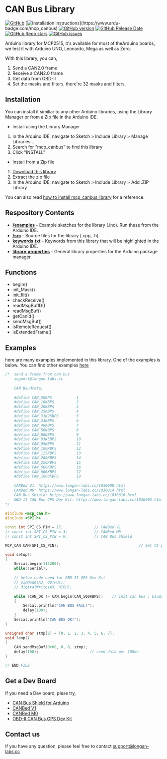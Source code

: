 # CAN Bus Library 
[![GitHub](https://img.shields.io/github/license/Longan-Labs/Arduino_CAN_BUS_MCP2515)](https://github.com/Longan-Labs/Arduino_CAN_BUS_MCP2515/blob/master/LICENSE)
[![Installation instructions](https://www.ardu-badge.com/badge/mcp_canbus.svg?)](https://www.ardu-badge.com/mcp_canbus)
[![GitHub version](https://img.shields.io/github/release/Longan-Labs/Arduino_CAN_BUS_MCP2515.svg?logo=github&logoColor=ffffff)](https://github.com/Longan-Labs/Arduino_CAN_BUS_MCP2515/releases/latest)
[![GitHub Release Date](https://img.shields.io/github/release-date/Longan-Labs/Arduino_CAN_BUS_MCP2515.svg?logo=github&logoColor=ffffff)](https://github.com/Longan-Labs/Arduino_CAN_BUS_MCP2515/releases/latest)
[![GitHub Repo stars](https://img.shields.io/github/stars/Longan-Labs/Arduino_CAN_BUS_MCP2515?logo=github&logoColor=ffffff)](https://github.com/Longan-Labs/Arduino_CAN_BUS_MCP2515/stargazers)
[![GitHub issues](https://img.shields.io/github/issues/Longan-Labs/Arduino_CAN_BUS_MCP2515.svg?logo=github&logoColor=ffffff)](https://github.com/Longan-Labs/Arduino_CAN_BUS_MCP2515/issues)

Arduino library for MCP2515, it's available for most of theArduino boards, we test it with Arduino UNO, Leonardo, Mega as well as Zero.

With this library, you can,

1. Send a CAN2.0 frame
2. Receive a CAN2.0 frame
3. Get data from OBD-II
4. Set the masks and filters, there're 32 masks and filters. 

## Installation

You can install it similiar to any other Arduino libraries, using the Library Manager or from a Zip file in the Arduino IDE.

- Install using the Library Manager
1. In the Arduino IDE, navigate to Sketch > Include Library > Manage Libraries...
2. Search for "mcp_canbus" to find this library
3. Click "INSTALL"

- Install from a Zip file
1. [Download this library](https://github.com/Longan-Labs/Aruino_CAN_BUS_MCP2515/archive/refs/heads/master.zip)
2. Extract the zip file
3. In the Arduino IDE, navigate to Sketch > Include Library > Add .ZIP Library

You can also read [how to install mcp_canbus library](https://www.ardu-badge.com/mcp_canbus) for a reference.

## Respository Contents

* [**/examples**](./examples) - Example sketches for the library (.ino). Run these from the Arduino IDE.
* [**/src**](./src) - Source files for the library (.cpp, .h).
* [**keywords.txt**](./keywords.txt) - Keywords from this library that will be highlighted in the Arduino IDE.
* [**library.properties**](./library.properties) - General library properties for the Arduino package manager.

## Functions

- begin()
- init_Mask()
- init_filt()
- checkReceive()
- readMsgBufID()
- readMsgBuf()
- getCanId()
- sendMsgBuf()
- isRemoteRequest()
- isExtendedFrame()

## Examples

here are many examples implemented in this library. One of the examples is below. You can find other examples [here](./examples)

```Cpp
/*  send a frame from can bus
    support@longan-labs.cc
    
    CAN Baudrate,
    
    #define CAN_5KBPS           1
    #define CAN_10KBPS          2
    #define CAN_20KBPS          3
    #define CAN_25KBPS          4 
    #define CAN_31K25BPS        5
    #define CAN_33KBPS          6
    #define CAN_40KBPS          7
    #define CAN_50KBPS          8
    #define CAN_80KBPS          9
    #define CAN_83K3BPS         10
    #define CAN_95KBPS          11
    #define CAN_100KBPS         12
    #define CAN_125KBPS         13
    #define CAN_200KBPS         14
    #define CAN_250KBPS         15
    #define CAN_500KBPS         16
    #define CAN_666KBPS         17
    #define CAN_1000KBPS        18
    
    CANBed V1: https://www.longan-labs.cc/1030008.html
    CANBed M0: https://www.longan-labs.cc/1030014.html
    CAN Bus Shield: https://www.longan-labs.cc/1030016.html
    OBD-II CAN Bus GPS Dev Kit: https://www.longan-labs.cc/1030003.html
*/
   
#include <mcp_can.h>
#include <SPI.h>

const int SPI_CS_PIN = 17;              // CANBed V1
// const int SPI_CS_PIN = 3;            // CANBed M0
// const int SPI_CS_PIN = 9;            // CAN Bus Shield

MCP_CAN CAN(SPI_CS_PIN);                                    // Set CS pin

void setup()
{
    Serial.begin(115200);
    while(!Serial);
    
    // below code need for OBD-II GPS Dev Kit
    // pinMode(A3, OUTPUT);
    // digitalWrite(A3, HIGH);
    
    while (CAN_OK != CAN.begin(CAN_500KBPS))    // init can bus : baudrate = 500k
    {
        Serial.println("CAN BUS FAIL!");
        delay(100);
    }
    Serial.println("CAN BUS OK!");
}

unsigned char stmp[8] = {0, 1, 2, 3, 4, 5, 6, 7};
void loop()
{
    CAN.sendMsgBuf(0x00, 0, 8, stmp);
    delay(100);                       // send data per 100ms
}

// END FILE
```

## Get a Dev Board

If you need a Dev board, plese try,

- [CAN Bus Shield for Arduino](https://www.longan-labs.cc/1030016.html)
- [CANBed V1](https://www.longan-labs.cc/1030008.html)
- [CANBed M0](https://www.longan-labs.cc/1030014.html)
- [OBD-II CAN Bus GPS Dev Kit](https://www.longan-labs.cc/1030003.html)

## Contact us

If you have any question, please feel free to contact [support@longan-labs.cc](support@longan-labs.cc)

